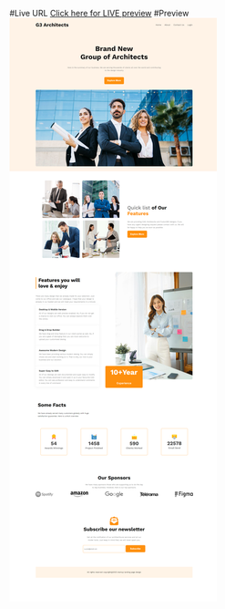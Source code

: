 #Live URL
<a href="https://shadikur.github.io/G3-Architects/"> Click here for LIVE preview</a>
#Preview
<img src="images/preview.png" alt="Preview">